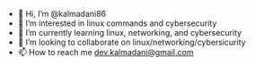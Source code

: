 - 👋 Hi, I’m @kalmadani86
- 👀 I’m interested in linux commands and cybersecurity
- 🌱 I’m currently learning linux, networking, and cybersecurity
- 💞️ I’m looking to collaborate on linux/networking/cybersicurity
- 📫 How to reach me dev.kalmadani@gmail.com

<!---
kalmadani86/kalmadani86 is a ✨ special ✨ repository because its `README.md` (this file) appears on your GitHub profile.
You can click the Preview link to take a look at your changes.
--->
